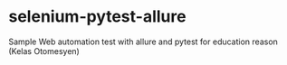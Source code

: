 # selenium-pytest-allure
Sample Web automation test with allure and pytest for education reason (Kelas Otomesyen)
